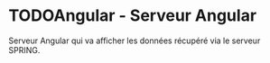 # TODOAngular - Serveur Angular
Serveur Angular qui va afficher les données récupéré via le serveur SPRING.
